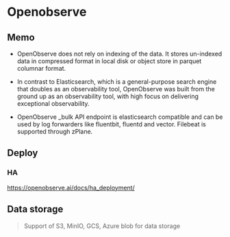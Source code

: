 # Openobserve

## Memo

* OpenObserve does not rely on indexing of the data. It stores un-indexed data in compressed format in local disk or object store in parquet columnar format.

* In contrast to Elasticsearch, which is a general-purpose search engine that doubles as an observability tool, OpenObserve was built from the ground up as an observability tool, with high focus on delivering exceptional observability.

* OpenObserve _bulk API endpoint is elasticsearch compatible and can be used by log forwarders like fluentbit, fluentd and vector. Filebeat is supported through zPlane.


## Deploy

### HA

https://openobserve.ai/docs/ha_deployment/

## Data storage

> Support of S3, MinIO, GCS, Azure blob for data storage
